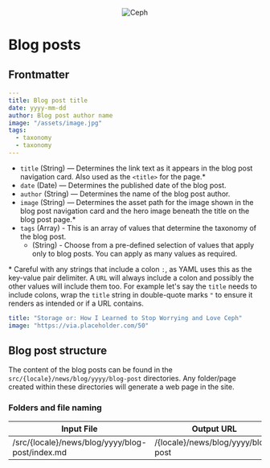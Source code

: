 <p align="center"><img src="https://i2.wp.com/ceph.io/wp-content/uploads/2016/07/Ceph_Logo_Standard_RGB_120411_fa.png?resize=322%2C148&ssl=1" alt="Ceph" /></p>

# Blog posts

## Frontmatter

```yaml
---
title: Blog post title
date: yyyy-mm-dd
author: Blog post author name
image: "/assets/image.jpg"
tags:
  - taxonomy
  - taxonomy
---

```

- `title` (String) — Determines the link text as it appears in the blog post navigation card. Also used as the `<title>` for the page.\*
- `date` (Date) — Determines the published date of the blog post.
- `author` (String) — Determines the name of the blog post author.
- `image` (String) — Determines the asset path for the image shown in the blog post navigation card and the hero image beneath the title on the blog post page.\*
- `tags` (Array) - This is an array of values that determine the taxonomy of the blog post.
  - (String) - Choose from a pre-defined selection of values that apply only to blog posts. You can apply as many values as required.

\* Careful with any strings that include a colon `:`, as YAML uses this as the key-value pair delimiter. A `URL` will always include a colon and possibly the other values will include them too. For example let's say the `title` needs to include colons, wrap the `title` string in double-quote marks `"` to ensure it renders as intended or if a URL contains.

```yaml
title: "Storage or: How I Learned to Stop Worrying and Love Ceph"
image: "https://via.placeholder.com/50"
```

## Blog post structure

The content of the blog posts can be found in the `src/{locale}/news/blog/yyyy/blog-post` directories. Any folder/page created within these directories will generate a web page in the site.

### Folders and file naming

| Input File                                      | Output URL                         |
| ----------------------------------------------- | ---------------------------------- |
| /src/{locale}/news/blog/yyyy/blog-post/index.md | /{locale}/news/blog/yyyy/blog-post |
